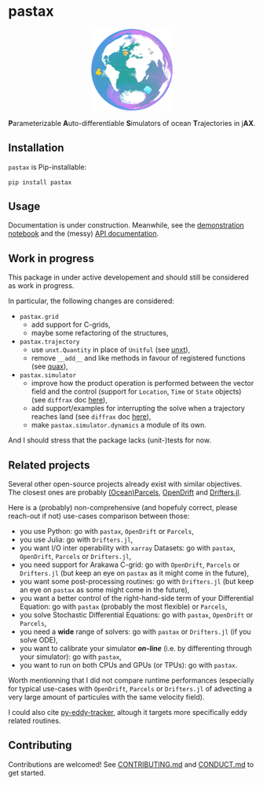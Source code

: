 # pastax

<p align="center">
    <img src="https://raw.githubusercontent.com/vadmbertr/pastax/refs/heads/main/docs/_static/pastax-md.png" alt="pastax logo" width="33%">
</p>

<p align="center">
    <b>P</b>arameterizable <b>A</b>uto-differentiable <b>S</b>imulators of ocean <b>T</b>rajectories in j<b>AX</b>.
</p>

## Installation

`pastax` is Pip-installable:

```shell
pip install pastax
```

## Usage

Documentation is under construction.
Meanwhile, see the [demonstration notebook](docs/demo.ipynb) and the (messy) [API documentation](https://pastax.readthedocs.io/en/latest/api/).

## Work in progress

This package in under active developement and should still be considered as work in progress.

In particular, the following changes are considered:

- `pastax.grid`
    - add support for C-grids,
    - maybe some refactoring of the structures,
- `pastax.trajectory`
    - use `unxt.Quantity` in place of `Unitful` (see [unxt](https://unxt.readthedocs.io/en/latest/)),
    - remove `__add__` and like methods in favour of registered functions (see [quax](https://docs.kidger.site/quax/)),
- `pastax.simulator`
    - improve how the product operation is performed between the vector field and the control (support for `Location`, `Time` or `State` objects) (see `diffrax` doc [here](https://docs.kidger.site/diffrax/api/terms/#diffrax.ControlTerm)),
    - add support/examples for interrupting the solve when a trajectory reaches land (see `diffrax` doc [here](https://docs.kidger.site/diffrax/api/events/)),
    - make `pastax.simulator.dynamics` a module of its own.

And I should stress that the package lacks (unit-)tests for now.

## Related projects

Several other open-source projects already exist with similar objectives.
The closest ones are probably [(Ocean)Parcels](https://github.com/OceanParcels/parcels), [OpenDrift](https://github.com/OpenDrift/opendrift) and [Drifters.jl](https://github.com/JuliaClimate/Drifters.jl).

Here is a (probably) non-comprehensive (and hopefuly correct, please reach-out if not) use-cases comparison between those:

- you use Python: go with `pastax`, `OpenDrift` or `Parcels`,
- you use Julia: go with `Drifters.jl`,
- you want I/O inter operability with `xarray` Datasets: go with `pastax`, `OpenDrift`, `Parcels` or `Drifters.jl`,
- you need support for Arakawa C-grid: go with `OpenDrift`, `Parcels` or `Drifters.jl` (but keep an eye on `pastax` as it might come in the future),
- you want some post-processing routines: go with `Drifters.jl` (but keep an eye on `pastax` as some might come in the future),
- you want a better control of the right-hand-side term of your Differential Equation: go with `pastax` (probably the most flexible) or `Parcels`,
- you solve Stochastic Differential Equations: go with `pastax`, `OpenDrift` or `Parcels`,
- you need a **wide** range of solvers: go with `pastax` or `Drifters.jl` (if you solve ODE),
- you want to calibrate your simulator ***on-line*** (i.e. by differenting through your simulator): go with `pastax`,
- you want to run on both CPUs and GPUs (or TPUs): go with `pastax`.

Worth mentionning that I did not compare runtime performances (especially for typical use-cases with `OpenDrift`, `Parcels` or `Drifters.jl` of advecting a very large amount of particules with the same velocity field).

I could also cite [py-eddy-tracker](https://github.com/AntSimi/py-eddy-tracker), altough it targets more specifically eddy related routines.

## Contributing

Contributions are welcomed!
See [CONTRIBUTING.md](https://github.com/vadmbertr/pastax/blob/main/CONDUCT.md) and [CONDUCT.md](https://github.com/vadmbertr/pastax/blob/main/CONDUCT.md) to get started.
